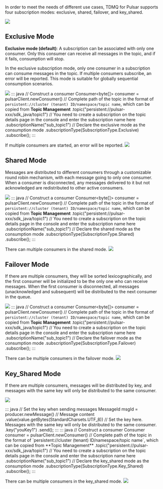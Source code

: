 In order to meet the needs of different use cases, TDMQ for Pulsar supports four subscription modes: exclusive, shared, failover, and key_shared.

![](https://qcloudimg.tencent-cloud.cn/raw/fbfd9ecad9703182e4a01412fe536d9f.png)

## Exclusive Mode

**Exclusive mode (default)**: A subscription can be associated with only one consumer. Only this consumer can receive all messages in the topic, and if it fails, consumption will stop.

In the exclusive subscription mode, only one consumer in a subscription can consume messages in the topic. If multiple consumers subscribe, an error will be reported. This mode is suitable for globally sequential consumption scenarios.

![](https://qcloudimg.tencent-cloud.cn/raw/eb8883954cc273035acaf72b75869955.png)
<dx-codeblock>
:::  java
// Construct a consumer
Consumer<byte[]> consumer = pulsarClient.newConsumer()
    // Complete path of the topic in the format of `persistent://cluster (tenant) ID/namespace/topic name`, which can be copied from **Topic Management**
    .topic("persistent://pulsar-xxx/sdk_java/topic1")
    // You need to create a subscription on the topic details page in the console and enter the subscription name here
    .subscriptionName("sub_topic1")
    // Declare the exclusive mode as the consumption mode
    .subscriptionType(SubscriptionType.Exclusive)
    .subscribe();
:::
</dx-codeblock>

If multiple consumers are started, an error will be reported.
![](https://qcloudimg.tencent-cloud.cn/raw/a5643f95aa4fbbaa14f6fbdba2317066.png)

## Shared Mode

Messages are distributed to different consumers through a customizable round robin mechanism, with each message going to only one consumer. When a consumer is disconnected, any messages delivered to it but not acknowledged are redistributed to other active consumers.

![](https://qcloudimg.tencent-cloud.cn/raw/81bc25f19440fff8229a1fe716879f1e.png)
<dx-codeblock>
:::  java
// Construct a consumer
Consumer<byte[]> consumer = pulsarClient.newConsumer()
    // Complete path of the topic in the format of `persistent://cluster (tenant) ID/namespace/topic name`, which can be copied from **Topic Management**
    .topic("persistent://pulsar-xxx/sdk_java/topic1")
    // You need to create a subscription on the topic details page in the console and enter the subscription name here
    .subscriptionName("sub_topic1")
    // Declare the shared mode as the consumption mode
    .subscriptionType(SubscriptionType.Shared)
    .subscribe();
:::
</dx-codeblock>

There can multiple consumers in the shared mode.
![](https://qcloudimg.tencent-cloud.cn/raw/b4d26ed3eb60d8828d281a48a7ddc771.png)

## Failover Mode

If there are multiple consumers, they will be sorted lexicographically, and the first consumer will be initialized to be the only one who can receive messages. When the first consumer is disconnected, all messages (unacknowledged and subsequent) will be distributed to the next consumer in the queue.

![](https://qcloudimg.tencent-cloud.cn/raw/7a2be3e1e0a9a60cca6a2f9facccf5a8.png)
<dx-codeblock>
:::  java
// Construct a consumer
Consumer<byte[]> consumer = pulsarClient.newConsumer()
    // Complete path of the topic in the format of `persistent://cluster (tenant) ID/namespace/topic name`, which can be copied from **Topic Management**
    .topic("persistent://pulsar-xxx/sdk_java/topic1")
    // You need to create a subscription on the topic details page in the console and enter the subscription name here
    .subscriptionName("sub_topic1")
    // Declare the failover mode as the consumption mode
    .subscriptionType(SubscriptionType.Failover)
    .subscribe();
:::
</dx-codeblock>

There can be multiple consumers in the failover mode.
![](https://qcloudimg.tencent-cloud.cn/raw/78d1859db165635424337c1b31cfb87d.png)

## Key_Shared Mode

If there are multiple consumers, messages will be distributed by key, and messages with the same key will only be distributed to the same consumer.

![](https://qcloudimg.tencent-cloud.cn/raw/7a7a764e6769ca6b120c9708c3c31741.png)

<dx-codeblock>
:::  java
// Set the key when sending messages
MessageId msgId = producer.newMessage()
    // Message content
    .value(value.getBytes(StandardCharsets.UTF_8))
    // Set the key here. Messages with the same key will only be distributed to the same consumer.
    .key("youKey1")
    .send();
:::
</dx-codeblock>
    
<dx-codeblock>
:::  java
// Construct a consumer
Consumer<byte[]> consumer = pulsarClient.newConsumer()
    // Complete path of the topic in the format of `persistent://cluster (tenant) ID/namespace/topic name`, which can be copied from **Topic Management**
    .topic("persistent://pulsar-xxx/sdk_java/topic1")
    // You need to create a subscription on the topic details page in the console and enter the subscription name here
    .subscriptionName("sub_topic1")
    // Declare the key_shared mode as the consumption mode
    .subscriptionType(SubscriptionType.Key_Shared)
    .subscribe();
:::
</dx-codeblock>

There can be multiple consumers in the key_shared mode.
![](https://qcloudimg.tencent-cloud.cn/raw/d74fc90e27c1b01c2132980bb8ec3088.png)

